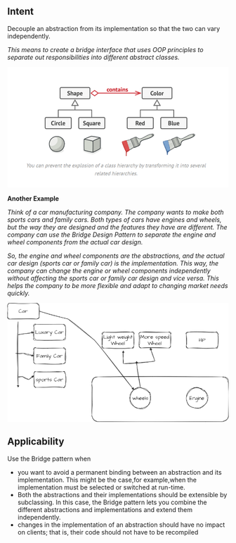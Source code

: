 Intent
-------
Decouple an abstraction from its implementation so that the two can vary independently.

_This means to create a bridge interface that uses OOP principles to separate out responsibilities into different abstract classes._

![img.png](img.png)

**Another Example**

_Think of a car manufacturing company. The company wants to make both sports cars and family cars. Both types of cars have engines and wheels, but the way they are designed and the features they have are different. The company can use the Bridge Design Pattern to separate the engine and wheel components from the actual car design._

_So, the engine and wheel components are the abstractions, and the actual car design (sports car or family car) is the implementation. This way, the company can change the engine or wheel components independently without affecting the sports car or family car design and vice versa. This helps the company to be more flexible and adapt to changing market needs quickly._

![bridge_car](bridge_car.png)

**Applicability**
-------------------
Use the Bridge pattern when
* you want to avoid a permanent binding between an abstraction and its implementation. This might be the case,for example,when the implementation 
  must be selected or switched at run-time.
* Both the abstractions and their implementations should be extensible by
subclassing. In this case, the Bridge pattern lets you combine the different
abstractions and implementations and extend them independently.
* changes in the implementation of an abstraction should have no impact on
clients; that is, their code should not have to be recompiled